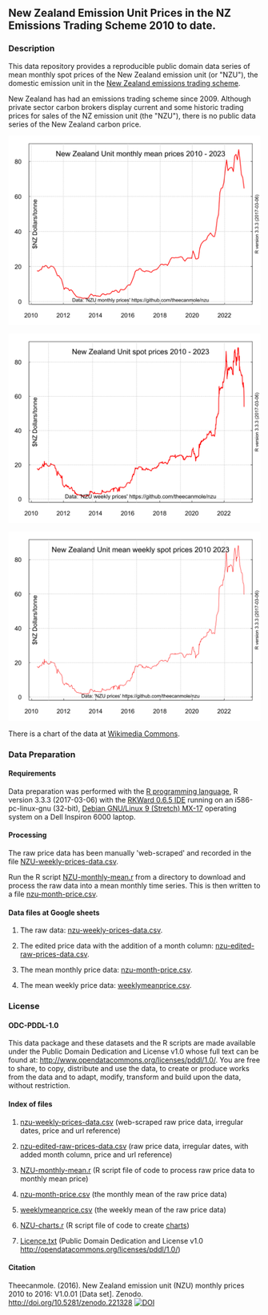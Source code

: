 ## New Zealand Emission Unit Prices in the NZ Emissions Trading Scheme 2010 to date. 

### Description

This data repository provides a reproducible public domain data series of mean monthly spot prices of the New Zealand emission unit (or "NZU"), the domestic emission unit in the [New Zealand emissions trading scheme](https://en.wikipedia.org/wiki/New_Zealand_Emissions_Trading_Scheme/ "New Zealand emissions trading scheme").      

New Zealand has had an emissions trading scheme since 2009.  Although private sector carbon brokers display current and some historic trading prices for sales of the NZ emission unit (the "NZU"), there is no public data series of the New Zealand carbon price.

![New Zealand mean monthly emission unit prices 2010 - 2022](NZUprice-720by540.svg) 

![New Zealand spot emission unit prices 2010 - 2022](NZU-spot-prices-720by540.svg) 

![New Zealand mean weekly emission unit prices 2010 - 2022](NZU-mean-weekly-prices-720by540.svg)

There is a chart of the data at [Wikimedia Commons](https://commons.wikimedia.org/wiki/File:NZU-NZ-emission-unit-720by540.svg).

### Data Preparation

#### Requirements

Data preparation was performed with the [R programming language](https://www.r-project.org/about.html), R version 3.3.3 (2017-03-06) with the [RKWard 0.6.5 IDE](https://rkward.kde.org/) running on an i586-pc-linux-gnu (32-bit), [Debian GNU/Linux 9 (Stretch) MX-17](https://mxlinux.org/index.php) operating system on a Dell Inspiron 6000 laptop.

#### Processing

The raw price data has been manually 'web-scraped' and recorded in the file [NZU-weekly-prices-data.csv](https://github.com/theecanmole/nzu/raw/master/nzu-weekly-prices-data.csv). 

Run the R script [NZU-monthly-mean.r](https://github.com/theecanmole/nzu/blob/master/NZU-monthly-mean.r) from a directory to download and process the raw data into a mean monthly time series. This is then written to a file [nzu-month-price.csv](https://github.com/theecanmole/nzu/raw/master/nzu-month-price.csv).

#### Data files at Google sheets

1. The raw data: [nzu-weekly-prices-data.csv](https://docs.google.com/spreadsheets/d/1sg_WvZFV1lasiv54f5GGW7nV5mMI70vCPpIViUVzN9k/).

2. The edited price data with the addition of a month column: [nzu-edited-raw-prices-data.csv](https://docs.google.com/spreadsheets/d/1X1hX6trIrsp3Uou69osCmovWpLqcIiPZE5T2ZN5XIHw/).

3. The mean monthly price data: [nzu-month-price.csv](https://docs.google.com/spreadsheets/d/1ZNQZQg7fZdU-Hz9K-_7EfLMTvcQK3lJIRHgYYdWYCNk/).

4. The mean weekly price data: [weeklymeanprice.csv](https://docs.google.com/spreadsheets/d/1ofEIPmTlFE12gXU4tWVbHv0-bG0IhIL2jGy4qXM_ugI/edit#gid=1860633944).

### License

#### ODC-PDDL-1.0

This data package and these datasets and the R scripts are made available under the Public Domain Dedication and License v1.0 whose full text can be found at: http://www.opendatacommons.org/licenses/pddl/1.0/. You are free to share, to copy, distribute and use the data, to create or produce works from the data and to adapt, modify, transform and build upon the data, without restriction.


#### Index of files

1. [nzu-weekly-prices-data.csv](https://github.com/theecanmole/nzu/raw/master/nzu-weekly-prices-data.csv) (web-scraped raw price data, irregular dates, price and url reference)

2. [nzu-edited-raw-prices-data.csv](https://github.com/theecanmole/nzu/raw/master/nzu-edited-raw-prices-data.csv) (raw price data, irregular dates, with added month column, price and url reference)

3. [NZU-monthly-mean.r](https://github.com/theecanmole/nzu/blob/master/NZU-monthly-mean.r)     (R script file of code to process raw price data to monthly mean price)

4. [nzu-month-price.csv](https://github.com/theecanmole/nzu/raw/master/nzu-month-price.csv) (the monthly mean of the raw price data)

5. [weeklymeanprice.csv](https://github.com/theecanmole/nzu/raw/master/weeklymeanprice.csv) (the weekly mean of the raw price data)

6. [NZU-charts.r](https://github.com/theecanmole/nzu/blob/master/NZU-charts.r) (R script file of code to create [charts](https://commons.wikimedia.org/wiki/File:NZU-NZ-emission-unit-720by540.svg))

7. [Licence.txt](https://github.com/theecanmole/nzu/blob/master/Licence.txt) (Public Domain  Dedication and License v1.0 http://opendatacommons.org/licenses/pddl/1.0/)

#### Citation

Theecanmole. (2016). New Zealand emission unit (NZU) monthly prices 2010 to 2016: V1.0.01 [Data set]. Zenodo. http://doi.org/10.5281/zenodo.221328 [![DOI](https://zenodo.org/badge/75373224.svg)](https://zenodo.org/badge/latestdoi/75373224)
